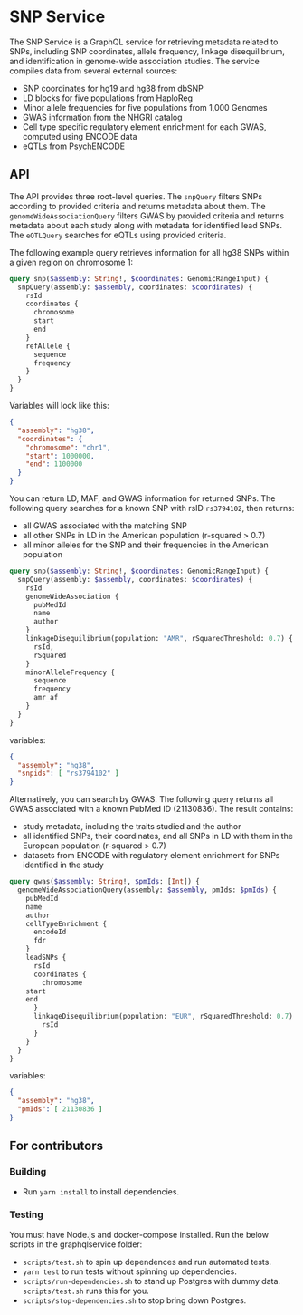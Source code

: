 # SNP Service
The SNP Service is a GraphQL service for retrieving metadata related to SNPs, including SNP coordinates, allele frequency, linkage
disequilibrium, and identification in genome-wide association studies. The service compiles data from several external sources:

* SNP coordinates for hg19 and hg38 from dbSNP
* LD blocks for five populations from HaploReg
* Minor allele frequencies for five populations from 1,000 Genomes
* GWAS information from the NHGRI catalog
* Cell type specific regulatory element enrichment for each GWAS, computed using ENCODE data
* eQTLs from PsychENCODE

## API
The API provides three root-level queries. The `snpQuery` filters SNPs according to provided criteria and returns metadata about them.
The `genomeWideAssociationQuery` filters GWAS by provided criteria and returns metadata about each study along with metadata for identified
lead SNPs. The `eQTLQuery` searches for eQTLs using provided criteria.

The following example query retrieves information for all hg38 SNPs within a given region on chromosome 1:

```graphql
query snp($assembly: String!, $coordinates: GenomicRangeInput) {
  snpQuery(assembly: $assembly, coordinates: $coordinates) {
    rsId
    coordinates {
      chromosome
      start
      end
    }
    refAllele {
      sequence
      frequency
    }
  }
}
```

Variables will look like this:
```json
{ 
  "assembly": "hg38",
  "coordinates": {
    "chromosome": "chr1",
    "start": 1000000,
    "end": 1100000
  }
}
```

You can return LD, MAF, and GWAS information for returned SNPs. The following query searches for a known SNP
with rsID `rs3794102`, then returns:

* all GWAS associated with the matching SNP
* all other SNPs in LD in the American population (r-squared > 0.7)
* all minor alleles for the SNP and their frequencies in the American population

```graphql
query snp($assembly: String!, $coordinates: GenomicRangeInput) {
  snpQuery(assembly: $assembly, coordinates: $coordinates) {
    rsId
    genomeWideAssociation {
      pubMedId
      name
      author
    }
    linkageDisequilibrium(population: "AMR", rSquaredThreshold: 0.7) {
      rsId,
      rSquared
    }
    minorAlleleFrequency {
      sequence
      frequency
      amr_af
    }
  }
}
```

variables:
```json
{ 
  "assembly": "hg38", 
  "snpids": [ "rs3794102" ]
}
```

Alternatively, you can search by GWAS. The following query returns all GWAS associated with a known
PubMed ID (21130836). The result contains:
* study metadata, including the traits studied and the author
* all identified SNPs, their coordinates, and all SNPs in LD with them in the European population (r-squared > 0.7)
* datasets from ENCODE with regulatory element enrichment for SNPs identified in the study

```graphql
query gwas($assembly: String!, $pmIds: [Int]) {
  genomeWideAssociationQuery(assembly: $assembly, pmIds: $pmIds) {
    pubMedId
    name
    author
    cellTypeEnrichment {
      encodeId
      fdr
    }
    leadSNPs {
      rsId
      coordinates {
        chromosome
	start
	end
      }
      linkageDisequilibrium(population: "EUR", rSquaredThreshold: 0.7) {
        rsId
      }
    }
  }
}
```

variables:
```json
{
  "assembly": "hg38",
  "pmIds": [ 21130836 ]
}
```

## For contributors

### Building
* Run `yarn install` to install dependencies.

### Testing
You must have Node.js and docker-compose installed. Run the below scripts in the graphqlservice folder:
* `scripts/test.sh` to spin up dependences and run automated tests.
* `yarn test` to run tests without spinning up dependencies.
* `scripts/run-dependencies.sh` to stand up Postgres with dummy data. `scripts/test.sh` runs this for you.
* `scripts/stop-dependencies.sh` to stop bring down Postgres.
